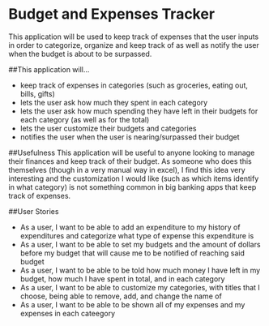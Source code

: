 # Budget and Expenses Tracker
This application will be used to keep track of expenses
that the user inputs in order to categorize, organize and keep track of as well 
as  notify the user when the budget is about to be surpassed.

##This application will...
- keep track of expenses in categories (such as groceries, 
eating out, bills, gifts) 
- lets the user ask how much they spent in each category
- lets the user ask how much spending they have left in their budgets 
for each category (as well as for the total)
- lets the user customize their budgets and categories
- notifies the user when the user is nearing/surpassed their budget

##Usefulness
This application will be useful to anyone looking to manage their finances
and keep track of their budget. As someone who does this themselves (though 
in a very manual way in excel), I find this idea very interesting and
the customization I would like (such as which items identify in what category) is not
something common in big banking apps that keep track of expenses. 

##User Stories
- As a user, I want to be able to add an expenditure to my history of expenditures
and categorize what type of expense this expenditure is
- As a user, I want to be able to set my budgets and the amount of dollars before my budget
that will cause me to be notified of reaching said budget
- As a user, I want to be able to be told how much money I have left in my budget, how much 
I have spent in total, and in each category
- As a user, I want to be able to customize my categories, with titles that I choose, being able to remove, add, and
change the name of
- As a user, I want to be able to be shown all of my expenses and my expenses in each cateegory